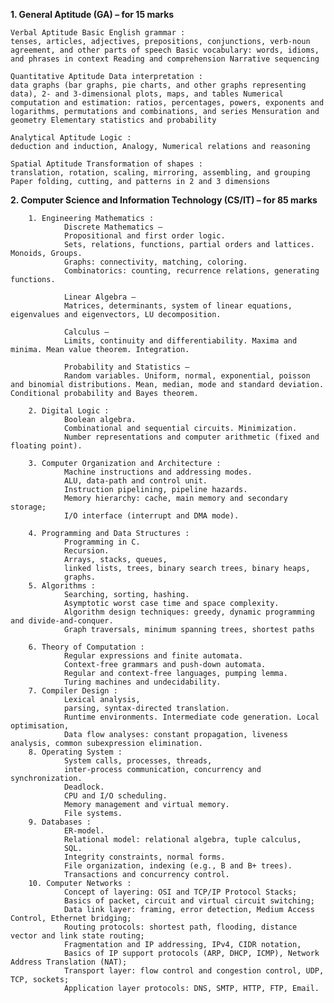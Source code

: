 **1. General Aptitude (GA) – for 15 marks**

    Verbal Aptitude Basic English grammar : 
    tenses, articles, adjectives, prepositions, conjunctions, verb-noun agreement, and other parts of speech Basic vocabulary: words, idioms, and phrases in context Reading and comprehension Narrative sequencing 

    Quantitative Aptitude Data interpretation : 
    data graphs (bar graphs, pie charts, and other graphs representing data), 2- and 3-dimensional plots, maps, and tables Numerical computation and estimation: ratios, percentages, powers, exponents and logarithms, permutations and combinations, and series Mensuration and geometry Elementary statistics and probability 

    Analytical Aptitude Logic :
    deduction and induction, Analogy, Numerical relations and reasoning

    Spatial Aptitude Transformation of shapes :
    translation, rotation, scaling, mirroring, assembling, and grouping Paper folding, cutting, and patterns in 2 and 3 dimensions
    
    
**2. Computer Science and Information Technology (CS/IT) – for 85 marks**

        1. Engineering Mathematics :
                Discrete Mathematics –
                Propositional and first order logic. 
                Sets, relations, functions, partial orders and lattices. Monoids, Groups. 
                Graphs: connectivity, matching, coloring. 
                Combinatorics: counting, recurrence relations, generating functions. 

                Linear Algebra –
                Matrices, determinants, system of linear equations, eigenvalues and eigenvectors, LU decomposition.

                Calculus –
                Limits, continuity and differentiability. Maxima and minima. Mean value theorem. Integration.

                Probability and Statistics –
                Random variables. Uniform, normal, exponential, poisson and binomial distributions. Mean, median, mode and standard deviation. Conditional probability and Bayes theorem.
                
        2. Digital Logic :
                Boolean algebra.
                Combinational and sequential circuits. Minimization.
                Number representations and computer arithmetic (fixed and floating point).
                
        3. Computer Organization and Architecture :
                Machine instructions and addressing modes.
                ALU, data-path and control unit.
                Instruction pipelining, pipeline hazards.
                Memory hierarchy: cache, main memory and secondary storage;
                I/O interface (interrupt and DMA mode).
                
        4. Programming and Data Structures :
                Programming in C.
                Recursion.
                Arrays, stacks, queues,
                linked lists, trees, binary search trees, binary heaps,
                graphs.
        5. Algorithms : 
                Searching, sorting, hashing.
                Asymptotic worst case time and space complexity.
                Algorithm design techniques: greedy, dynamic programming and divide-and-conquer.
                Graph traversals, minimum spanning trees, shortest paths
                
        6. Theory of Computation :
                Regular expressions and finite automata.
                Context-free grammars and push-down automata.
                Regular and context-free languages, pumping lemma.
                Turing machines and undecidability.
        7. Compiler Design :
                Lexical analysis,
                parsing, syntax-directed translation.
                Runtime environments. Intermediate code generation. Local optimisation,
                Data flow analyses: constant propagation, liveness analysis, common subexpression elimination.
        8. Operating System :
                System calls, processes, threads,
                inter-process communication, concurrency and synchronization.
                Deadlock.
                CPU and I/O scheduling.
                Memory management and virtual memory.
                File systems.
        9. Databases :
                ER-model.
                Relational model: relational algebra, tuple calculus,
                SQL.
                Integrity constraints, normal forms.
                File organization, indexing (e.g., B and B+ trees).
                Transactions and concurrency control.
        10. Computer Networks :
                Concept of layering: OSI and TCP/IP Protocol Stacks;
                Basics of packet, circuit and virtual circuit switching;
                Data link layer: framing, error detection, Medium Access Control, Ethernet bridging;
                Routing protocols: shortest path, flooding, distance vector and link state routing;
                Fragmentation and IP addressing, IPv4, CIDR notation,
                Basics of IP support protocols (ARP, DHCP, ICMP), Network Address Translation (NAT);
                Transport layer: flow control and congestion control, UDP, TCP, sockets;
                Application layer protocols: DNS, SMTP, HTTP, FTP, Email.
